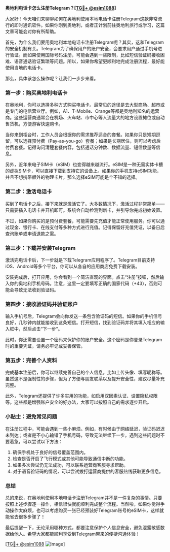 **奥地利电话卡怎么注册Telegram？[[TG💪+ @esim1088](https://t.me/s/esim1088)]**

大家好！今天咱们来聊聊如何在奥地利使用本地电话卡注册Telegram这款非常流行的即时通讯软件。如果你刚到奥地利，或者正计划前往奥地利旅行或学习，这篇文章可能会对你有所帮助。

首先，为什么我们要用奥地利本地电话卡注册Telegram呢？其实，这和Telegram的安全机制有关。Telegram为了确保用户的账户安全，会要求用户通过手机号进行验证。而如果使用国际号码注册，可能会遇到一些限制，比如短信验证码接收困难、语音通话验证繁琐等问题。所以，如果你希望更顺利地完成注册流程，最好能使用当地的电话卡。

那么，具体该怎么操作呢？让我们一步步来看。

### 第一步：购买奥地利电话卡

在奥地利，你可以选择多种方式购买电话卡。最常见的途径是去大型商场、超市或是专门的电信营业厅。例如，A1、T-Mobile、Orange等都是奥地利知名的运营商。这些运营商通常会在机场、火车站、市中心等人流量大的地方设置摊位或自动售货机，方便游客快速购卡。

当你来到柜台时，工作人员会根据你的需求推荐适合的套餐。如果你只是短期逗留，可以选择预付费（Pay-as-you-go）套餐；如果是长期居住，则可以考虑后付费套餐。记得询问清楚套餐内容，包括通话分钟数、数据流量、短信数量等信息。

另外，近年来电子SIM卡（eSIM）也变得越来越流行。eSIM是一种无需实体卡槽的虚拟SIM卡，可以直接下载到支持它的设备上。如果你的手机支持eSIM功能，并且不想携带额外的物理卡片，那么选择eSIM可能是个不错的选择。

### 第二步：激活电话卡

买到了电话卡之后，接下来就是激活它了。大多数情况下，激活过程非常简单——只需要插入电话卡并开机即可。系统会自动检测到新卡，并引导你完成初始设置。

不过，如果你购买的是预付费套餐，可能需要先充值才能正常使用服务。你可以通过现金、银行卡、在线支付等多种方式进行充值。记得保留好充值凭证，以备日后查询账单或申请退款之需。

### 第三步：下载并安装Telegram

激活完电话卡后，下一步就是下载Telegram应用程序了。Telegram目前支持iOS、Android等多个平台，你可以从各自的应用商店免费下载安装。

安装完成后，打开应用，你会看到一个简洁直观的界面。点击“注册”按钮，然后输入你的奥地利手机号码。注意，这里一定要填写正确的国家代码（+43），否则可能会导致无法收到验证码。

### 第四步：接收验证码并验证账户

输入手机号后，Telegram会向你发送一条包含验证码的短信。如果你的手机信号良好，几秒钟内就能接收到这条短信。打开短信，找到验证码并将其填入相应的输入框中，然后点击“下一步”。

此时，你还需要设置一个密码来保护你的账户安全。这个密码是你登录Telegram时的重要凭证，请务必牢记或妥善保管。

### 第五步：完善个人资料

完成基本注册后，你可以继续完善自己的个人信息。比如上传头像、填写昵称等。虽然这不是强制性的步骤，但为了方便与朋友联系以及提升安全性，建议尽量补充完整。

此外，Telegram还提供了许多实用的功能，如启用双因素认证、设置隐私权限等。这些都是增强账户安全的好办法，大家可以按照自己的需求逐步开启。

### 小贴士：避免常见问题

在注册过程中，可能会遇到一些小麻烦。例如，有时候由于网络延迟，验证码迟迟未到达；或者是不小心输错了手机号码，导致无法继续下一步。遇到这些问题时不要着急，可以尝试以下方法：

1. 确保手机处于良好的信号覆盖范围内。
2. 检查是否开启了飞行模式或其他可能导致通信中断的功能。
3. 如果多次尝试仍无法成功，可以联系运营商客服寻求帮助。
4. 对于语音验证码的情况，可以尝试拨打运营商提供的客服热线获取更多信息。

### 总结

总的来说，在奥地利使用本地电话卡注册Telegram并不是一件复杂的事情。只要按照上述步骤逐一操作，相信很快就能顺利完成整个流程。当然啦，如果你觉得手动操作太麻烦，也可以考虑购买一张已经预装好Telegram账号的eSIM卡，这样就能省去很多步骤了！

最后提醒一下，无论采用哪种方式，都要注意保护个人信息安全，避免泄露敏感数据给他人。希望大家都能顺利享受到Telegram带来的便捷沟通体验！

[[TG💪+ @esim1088](https://t.me/s/esim1088) ![Image](https://i.postimg.cc/4NQfJmqS/Snipaste-2025-05-13-00-14-12.png)]